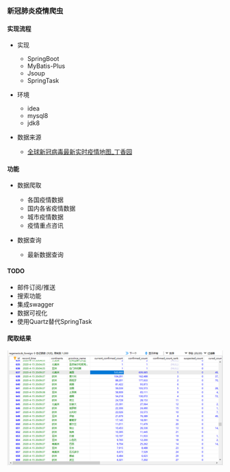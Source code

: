 ### 新冠肺炎疫情爬虫

#### 实现流程

- 实现
  - SpringBoot
  - MyBatis-Plus
  - Jsoup
  - SpringTask

- 环境
  - idea
  - mysql8
  - jdk8
- 数据来源
  - [全球新冠病毒最新实时疫情地图_丁香园]( https://ncov.dxy.cn/ncovh5/view/pneumonia )

#### 功能

- 数据爬取
  - 各国疫情数据
  - 国内各省疫情数据
  - 城市疫情数据
  - 疫情重点咨讯

- 数据查询
  - 最新数据查询

#### TODO

- 邮件订阅/推送
- 搜索功能
- 集成swagger
- 数据可视化
- 使用Quartz替代SpringTask



#### 爬取结果

![image-20200415230515813](resource/pic/image-20200415230515813.png)